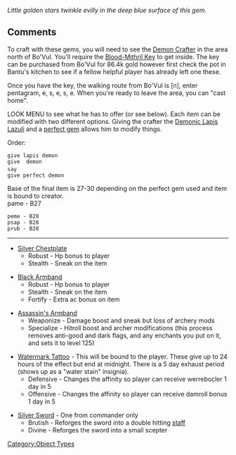 *Little golden stars twinkle evilly in the deep blue surface of this
gem.*  

## Comments

To craft with these gems, you will need to see the [Demon
Crafter](Demon_Crafter "wikilink") in the area north of Bo'Vul. You'll
require the [Blood-Mithril Key](Blood-Mithril_Key "wikilink") to get
inside. The key can be purchased from Bo'Vul for 86.4k gold however
first check the pot in Bantu's kitchen to see if a fellow helpful player
has already left one these.

Once you have the key, the walking route from Bo'Vul is \[n\], enter
pentagram, e, s, e, s, e. When you're ready to leave the area, you can
"cast home".

LOOK MENU to see what he has to offer (or see below). Each item can be
modified with two different options. Giving the crafter the [Demonic
Lapis Lazuli](Demonic_Lapis_Lazuli "wikilink") and a [perfect
gem](Perfect_Gemstones.md "wikilink") allows him to modify things.

Order:

`give lapis demon`  
`give `<item>` demon`  
`say `<customized item choice>  
`give perfect demon`

Base of the final item is 27-30 depending on the perfect gem used and
item is bound to creator.  
pame - B27

`peme - B28`  
`psap - B28`  
`prub - B28`

------------------------------------------------------------------------

-   [Silver Chestplate](Silver_Chestplate "wikilink")
    -   Robust - Hp bonus to player
    -   Stealth - Sneak on the item

<!-- -->

-   [Black Armband](Black_Armband "wikilink")
    -   Robust - Hp bonus to player
    -   Stealth - Sneak on the item
    -   Fortify - Extra ac bonus on item

<!-- -->

-   [Assassin's Armband](Assassin's_Armband "wikilink")
    -   Weaponize - Damage boost and sneak but loss of archery mods
    -   Specialize - Hitroll boost and archer modifications (this
        process removes anti-good and dark flags, and any enchants you
        put on it, and sets it to level 125)

<!-- -->

-   [Watermark Tattoo](Watermark_Tattoo "wikilink") - This will be bound
    to the player. These give up to 24 hours of the effect but end at
    midnight. There is a 5 day exhaust period (shows up as a "water
    stain" insignia).
    -   Defensive - Changes the affinity so player can receive
        werrebocler 1 day in 5
    -   Offensive - Changes the affinity so player can receive damroll
        bonus 1 day in 5

<!-- -->

-   [Silver Sword](Silver_Sword "wikilink") - One from commander only
    -   Brutish - Reforges the sword into a double hitting
        [staff](Silver_Staff_(Weapon).md "wikilink")
    -   Divine - Reforges the sword into a small scepter

[Category:Object Types](Category:Object_Types "wikilink")
